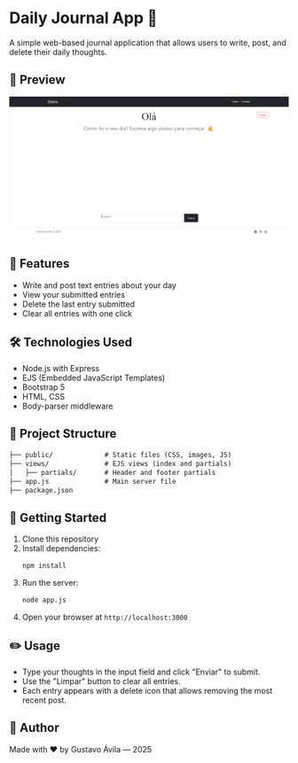 # Daily Journal App 📝

A simple web-based journal application that allows users to write, post, and delete their daily thoughts.

## 📸 Preview

![Preview](public/images/preview.png)

## 📌 Features

- Write and post text entries about your day
- View your submitted entries
- Delete the last entry submitted
- Clear all entries with one click

## 🛠️ Technologies Used

- Node.js with Express
- EJS (Embedded JavaScript Templates)
- Bootstrap 5
- HTML, CSS
- Body-parser middleware

## 📁 Project Structure

```
├── public/             # Static files (CSS, images, JS)
├── views/              # EJS views (index and partials)
│   ├── partials/       # Header and footer partials
├── app.js              # Main server file
├── package.json
```

## 🚀 Getting Started

1. Clone this repository
2. Install dependencies:
    ```bash
    npm install
    ```
3. Run the server:
    ```bash
    node app.js
    ```
4. Open your browser at `http://localhost:3000`

## ✏️ Usage

- Type your thoughts in the input field and click "Enviar" to submit.
- Use the "Limpar" button to clear all entries.
- Each entry appears with a delete icon that allows removing the most recent post.

## 👤 Author

Made with ❤️ by Gustavo Ávila — 2025
